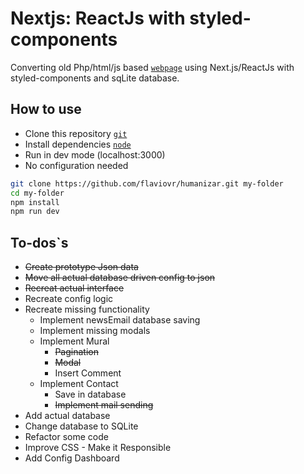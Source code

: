 # Nextjs: ReactJs with styled-components

Converting old Php/html/js based [`webpage`](http://humanizarsulfluminense.com.br) using Next.js/ReactJs with styled-components and sqLite database.

## How to use

-   Clone this repository [`git`](https://git-scm.com/)
-   Install dependencies [`node`](https://nodejs.org/en/)
-   Run in dev mode (localhost:3000)
-   No configuration needed

```bash
git clone https://github.com/flaviovr/humanizar.git my-folder
cd my-folder
npm install
npm run dev
```

## To-dos`s

-   ~~Create prototype Json data~~
-   ~~Move all actual database driven config to json~~
-   ~~Recreat actual interface~~
-   Recreate config logic
-   Recreate missing functionality
    -   Implement newsEmail database saving
    -   Implement missing modals
    -   Implement Mural
        -   ~~Pagination~~
        -   ~~Modal~~
        -   Insert Comment
    -   Implement Contact
        -   Save in database
        -   ~~Implement mail sending~~
-   Add actual database
-   Change database to SQLite
-   Refactor some code
-   Improve CSS - Make it Responsible
-   Add Config Dashboard
